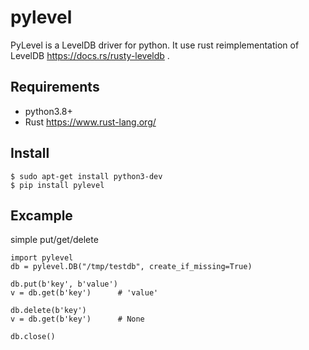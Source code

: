 # pylevel

PyLevel is a LevelDB driver for python.
It use rust reimplementation of LevelDB https://docs.rs/rusty-leveldb .

## Requirements

- python3.8+
- Rust https://www.rust-lang.org/

## Install

```
$ sudo apt-get install python3-dev
$ pip install pylevel
```

## Excample

simple put/get/delete
```
import pylevel
db = pylevel.DB("/tmp/testdb", create_if_missing=True)

db.put(b'key', b'value')
v = db.get(b'key')      # 'value'

db.delete(b'key')
v = db.get(b'key')      # None

db.close()
```
